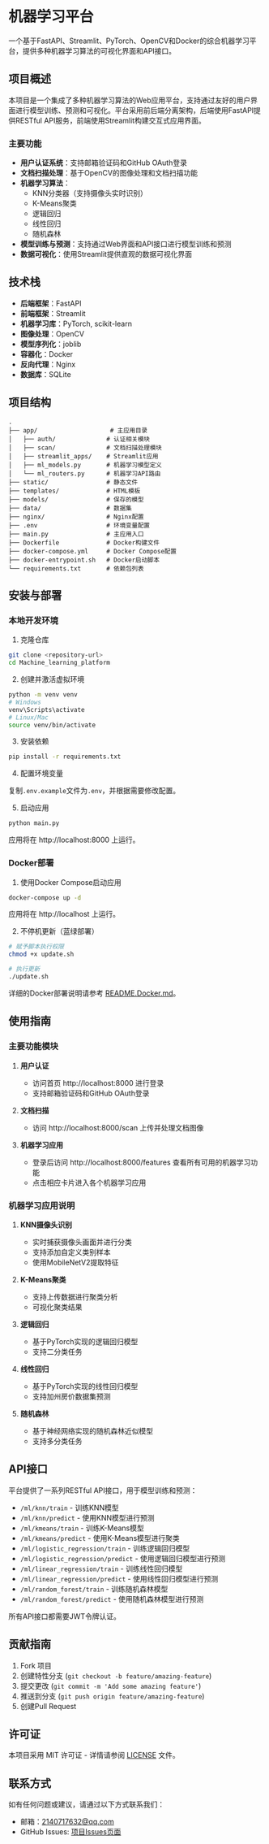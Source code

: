 # 机器学习平台

一个基于FastAPI、Streamlit、PyTorch、OpenCV和Docker的综合机器学习平台，提供多种机器学习算法的可视化界面和API接口。

## 项目概述

本项目是一个集成了多种机器学习算法的Web应用平台，支持通过友好的用户界面进行模型训练、预测和可视化。平台采用前后端分离架构，后端使用FastAPI提供RESTful API服务，前端使用Streamlit构建交互式应用界面。

### 主要功能

- **用户认证系统**：支持邮箱验证码和GitHub OAuth登录
- **文档扫描处理**：基于OpenCV的图像处理和文档扫描功能
- **机器学习算法**：
  - KNN分类器（支持摄像头实时识别）
  - K-Means聚类
  - 逻辑回归
  - 线性回归
  - 随机森林
- **模型训练与预测**：支持通过Web界面和API接口进行模型训练和预测
- **数据可视化**：使用Streamlit提供直观的数据可视化界面

## 技术栈

- **后端框架**：FastAPI
- **前端框架**：Streamlit
- **机器学习库**：PyTorch, scikit-learn
- **图像处理**：OpenCV
- **模型序列化**：joblib
- **容器化**：Docker
- **反向代理**：Nginx
- **数据库**：SQLite

## 项目结构

```
.
├── app/                    # 主应用目录
│   ├── auth/              # 认证相关模块
│   ├── scan/              # 文档扫描处理模块
│   ├── streamlit_apps/    # Streamlit应用
│   ├── ml_models.py       # 机器学习模型定义
│   └── ml_routers.py      # 机器学习API路由
├── static/                # 静态文件
├── templates/             # HTML模板
├── models/                # 保存的模型
├── data/                  # 数据集
├── nginx/                 # Nginx配置
├── .env                   # 环境变量配置
├── main.py                # 主应用入口
├── Dockerfile             # Docker构建文件
├── docker-compose.yml     # Docker Compose配置
├── docker-entrypoint.sh   # Docker启动脚本
└── requirements.txt       # 依赖包列表
```

## 安装与部署

### 本地开发环境

1. 克隆仓库

```bash
git clone <repository-url>
cd Machine_learning_platform
```

2. 创建并激活虚拟环境

```bash
python -m venv venv
# Windows
venv\Scripts\activate
# Linux/Mac
source venv/bin/activate
```

3. 安装依赖

```bash
pip install -r requirements.txt
```

4. 配置环境变量

复制`.env.example`文件为`.env`，并根据需要修改配置。

5. 启动应用

```bash
python main.py
```

应用将在 http://localhost:8000 上运行。

### Docker部署

1. 使用Docker Compose启动应用

```bash
docker-compose up -d
```

应用将在 http://localhost 上运行。

2. 不停机更新（蓝绿部署）

```bash
# 赋予脚本执行权限
chmod +x update.sh

# 执行更新
./update.sh
```

详细的Docker部署说明请参考 [README.Docker.md](README.Docker.md)。

## 使用指南

### 主要功能模块

1. **用户认证**
   - 访问首页 http://localhost:8000 进行登录
   - 支持邮箱验证码和GitHub OAuth登录

2. **文档扫描**
   - 访问 http://localhost:8000/scan 上传并处理文档图像

3. **机器学习应用**
   - 登录后访问 http://localhost:8000/features 查看所有可用的机器学习功能
   - 点击相应卡片进入各个机器学习应用

### 机器学习应用说明

1. **KNN摄像头识别**
   - 实时捕获摄像头画面并进行分类
   - 支持添加自定义类别样本
   - 使用MobileNetV2提取特征

2. **K-Means聚类**
   - 支持上传数据进行聚类分析
   - 可视化聚类结果

3. **逻辑回归**
   - 基于PyTorch实现的逻辑回归模型
   - 支持二分类任务

4. **线性回归**
   - 基于PyTorch实现的线性回归模型
   - 支持加州房价数据集预测

5. **随机森林**
   - 基于神经网络实现的随机森林近似模型
   - 支持多分类任务

## API接口

平台提供了一系列RESTful API接口，用于模型训练和预测：

- `/ml/knn/train` - 训练KNN模型
- `/ml/knn/predict` - 使用KNN模型进行预测
- `/ml/kmeans/train` - 训练K-Means模型
- `/ml/kmeans/predict` - 使用K-Means模型进行聚类
- `/ml/logistic_regression/train` - 训练逻辑回归模型
- `/ml/logistic_regression/predict` - 使用逻辑回归模型进行预测
- `/ml/linear_regression/train` - 训练线性回归模型
- `/ml/linear_regression/predict` - 使用线性回归模型进行预测
- `/ml/random_forest/train` - 训练随机森林模型
- `/ml/random_forest/predict` - 使用随机森林模型进行预测

所有API接口都需要JWT令牌认证。

## 贡献指南

1. Fork 项目
2. 创建特性分支 (`git checkout -b feature/amazing-feature`)
3. 提交更改 (`git commit -m 'Add some amazing feature'`)
4. 推送到分支 (`git push origin feature/amazing-feature`)
5. 创建Pull Request

## 许可证

本项目采用 MIT 许可证 - 详情请参阅 [LICENSE](LICENSE) 文件。

## 联系方式

如有任何问题或建议，请通过以下方式联系我们：

- 邮箱：2140717632@qq.com
- GitHub Issues: [项目Issues页面](https://github.com/wangxianfu/Machine_learning_platform/issues)